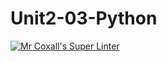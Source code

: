 # Unit2-03-Python
[![Mr Coxall's Super Linter](https://github.com/ICS3U-Programming-JoannaK/Unit2-03-Python/workflows/Mr%20Coxall's%20Super%20Linter/badge.svg)](https://github.com/ICS3U-Programming-JoannaK/Unit2-03-Python/actions/)
